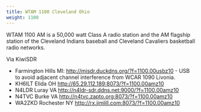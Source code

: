 ```yaml
---
title: WTAM 1100 Cleveland Ohio
weight: 1100
---
```

WTAM 1100 AM is a 50,000 watt Class A radio station
and the AM flagship station of the Cleveland Indians
baseball and Cleveland Cavaliers basketball radio networks.

Via KiwiSDR

* Farmington Hills MI: http://misdr.duckdns.org/?f=1100.00usbz10 - USB to avoid adjacent channel interference from WCAR 1090 Livonia.
* KH6ILT Elida OH http://65.29.112.189:8073/?f=1100.00amz10
* N4LDR Luray VA http://n4ldr-sdr.ddns.net:9000/?f=1100.00amz10
* N4TVC Burke VA http://n4tvc.zapto.org:8073/?f=1100.00amz10
* WA2ZKD Rochester NY http://rx.jimlill.com:8073/?f=1100.00amz10
